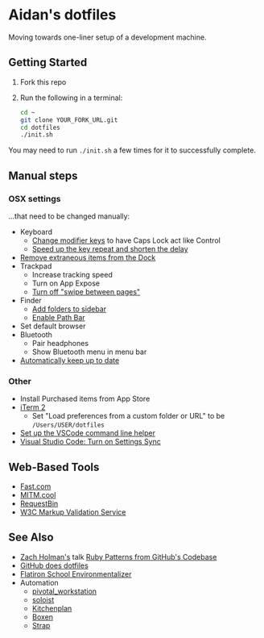 # Aidan's dotfiles

Moving towards one-liner setup of a development machine.

## Getting Started

1. Fork this repo
1. Run the following in a terminal:

   ```bash
   cd ~
   git clone YOUR_FORK_URL.git
   cd dotfiles
   ./init.sh
   ```

You may need to run `./init.sh` a few times for it to successfully complete.

## Manual steps

### OSX settings

...that need to be changed manually:

- Keyboard
  - [Change modifier keys](https://support.apple.com/guide/mac-help/change-the-behavior-of-the-modifier-keys-mchlp1011/mac) to have Caps Lock act like Control
  - [Speed up the key repeat and shorten the delay](https://support.apple.com/guide/mac-help/set-how-quickly-a-key-repeats-mchl0311bdb4/mac)
- [Remove extraneous items from the Dock](https://support.apple.com/guide/mac-help/dock-mh35859/mac#mchlpf80766d)
- Trackpad
  - Increase tracking speed
  - Turn on App Expose
  - [Turn off "swipe between pages"](https://support.apple.com/guide/mac-help/change-trackpad-preferences-mchlp1226/10.14/mac/10.14)
- Finder
  - [Add folders to sidebar](https://support.apple.com/guide/mac-help/customize-finder-toolbar-sidebar-mac-mchlp3011/mac)
  - [Enable Path Bar](https://www.lifewire.com/use-macs-hidden-finder-path-bar-2260868)
- Set default browser
- Bluetooth
  - Pair headphones
  - Show Bluetooth menu in menu bar
- [Automatically keep up to date](https://support.apple.com/guide/mac-help/get-macos-updates-mchlpx1065/mac)

### Other

- Install Purchased items from App Store
- [iTerm 2](http://www.iterm2.com)
  - Set "Load preferences from a custom folder or URL" to be `/Users/USER/dotfiles`
- [Set up the VSCode command line helper](https://code.visualstudio.com/docs/setup/mac#_launching-from-the-command-line)
- [Visual Studio Code: Turn on Settings Sync](https://code.visualstudio.com/docs/editor/settings-sync#_turning-on-settings-sync)

## Web-Based Tools

- [Fast.com](https://fast.com/)
- [MITM.cool](http://mitm.cool/)
- [RequestBin](http://requestb.in/)
- [W3C Markup Validation Service](http://validator.w3.org/)

## See Also

- [Zach Holman's](http://zachholman.com/) talk [Ruby Patterns from GitHub's Codebase](http://speakerdeck.com/u/holman/p/ruby-patterns-from-githubs-codebase?slide=7)
- [GitHub does dotfiles](http://dotfiles.github.com)
- [Flatiron School Environmentalizer](https://github.com/flatiron-school/environmentalizer/)
- Automation
  - [pivotal_workstation](https://github.com/pivotal/pivotal_workstation)
  - [soloist](https://github.com/mkocher/soloist)
  - [Kitchenplan](https://github.com/kitchenplan/kitchenplan)
  - [Boxen](https://boxen.github.com)
  - [Strap](https://github.com/mikemcquaid/strap)
